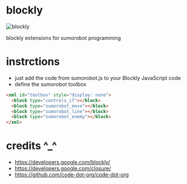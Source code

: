 blockly
=======

![blockly](http://www.robokoding.com/assets/images/blockly.jpg)

blockly extensions for sumorobot programming

instrctions
===========

* just add the code from sumorobot.js to your Blockly JavaScript code
* define the sumorobot toolbox
```html
<xml id="toolbox" style="display: none">
  <block type="controls_if"></block>
  <block type="sumorobot_move"></block>
  <block type="sumorobot_line"></block>
  <block type="sumorobot_enemy"></block>
</xml>
```

credits ^_^
===========
* https://developers.google.com/blockly/
* https://developers.google.com/closure/
* https://github.com/code-dot-org/code-dot-org
